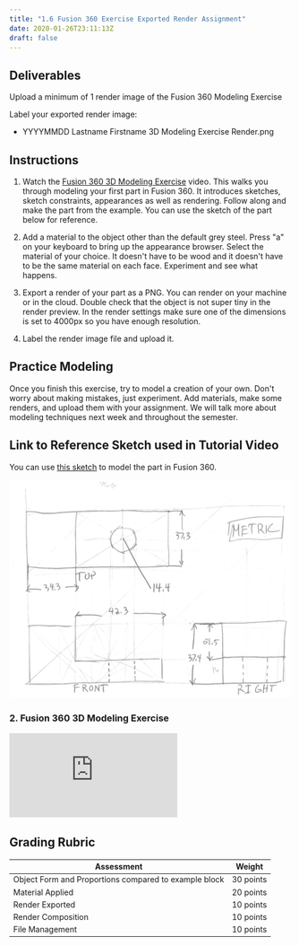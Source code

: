 ```yaml
---
title: "1.6 Fusion 360 Exercise Exported Render Assignment"
date: 2020-01-26T23:11:13Z
draft: false
---
```


## Deliverables

Upload a minimum of 1 render image of the Fusion 360 Modeling Exercise

Label your exported render image:

- YYYYMMDD Lastname Firstname 3D Modeling Exercise Render.png

## Instructions

1. Watch the [Fusion 360 3D Modeling Exercise](https://youtu.be/arTAFuBS-qI) video. This walks you through modeling your first part in Fusion 360. It introduces sketches, sketch constraints, appearances as well as rendering. Follow along and make the part from the example. You can use the sketch of the part below for reference.

2. Add a material to the object other than the default grey steel. Press "a" on your keyboard to bring up the appearance browser. Select the material of your choice. It doesn't have to be wood and it doesn't have to be the same material on each face. Experiment and see what happens.

3. Export a render of your part as a PNG. You can render on your machine or in the cloud. Double check that the object is not super tiny in the render preview. In the render settings make sure one of the dimensions is set to 4000px so you have enough resolution.

4. Label the render image file and upload it.

## Practice Modeling

Once you finish this exercise, try to model a creation of your own. Don't worry about making mistakes, just experiment. Add materials, make some renders, and upload them with your assignment. We will talk more about modeling techniques next week and throughout the semester.

## Link to Reference Sketch used in Tutorial Video

You can use [this sketch](2022-Sketch-of-Sample-Part-for-Fusion-360-Modeling-Exercise.jpeg) to model the part in Fusion 360.

[![this sketch](2022-Sketch-of-Sample-Part-for-Fusion-360-Modeling-Exercise.jpeg)](2022-Sketch-of-Sample-Part-for-Fusion-360-Modeling-Exercise.jpeg)

<div class="tutorial-video-gallery">
<div class="video-card">

### 2. Fusion 360 3D Modeling Exercise

<div class="iframe-16-9-container"><iframe class="youTubeIframe" src="https://www.youtube.com/embed/arTAFuBS-qI" width="300" height="150" frameborder="0" allowfullscreen="allowfullscreen"></iframe></div>

</div>
</div>

## Grading Rubric

<div class="responsive-table-markdown">

| Assessment                                            | Weight    |
| ----------------------------------------------------- | --------- |
| Object Form and Proportions compared to example block | 30 points |
| Material Applied                                      | 20 points |
| Render Exported                                       | 10 points |
| Render Composition                                    | 10 points |
| File Management                                       | 10 points |

</div>
